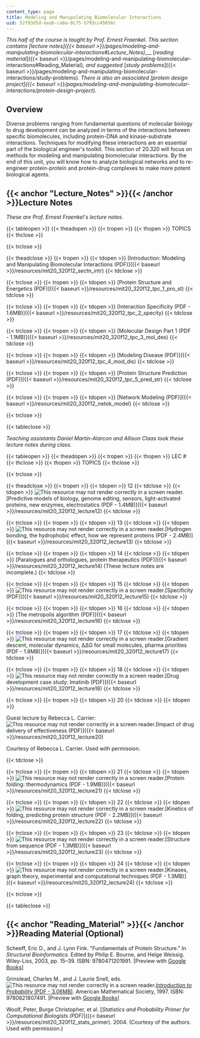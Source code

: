 ```yaml
---
content_type: page
title: Modeling and Manipulating Biomolecular Interactions
uid: 52f93d5d-eeab-ca0a-0c75-5793cc45656c
---
```


_This half of the course is taught by Prof. Ernest Fraenkel. This section contains_ _[_lecture notes_]({{< baseurl >}}/pages/modeling-and-manipulating-biomolecular-interactions#Lecture_Notes)_,__ [_reading material_]({{< baseurl >}}/pages/modeling-and-manipulating-biomolecular-interactions#Reading_Material)_,_ _and suggested_ [_study problems_]({{< baseurl >}}/pages/modeling-and-manipulating-biomolecular-interactions/study-problems)_._ _There is also an associated [protein design project]({{< baseurl >}}/pages/modeling-and-manipulating-biomolecular-interactions/protein-design-project)._

Overview
--------

Diverse problems ranging from fundamental questions of molecular biology to drug development can be analyzed in terms of the interactions between specific biomolecules, including protein-DNA and kinase-substrate interactions. Techniques for modifying these interactions are an essential part of the biological engineer's toolkit. This section of 20.320 will focus on methods for modeling and manipulating biomolecular interactions. By the end of this unit, you will know how to analyze biological networks and to re-engineer protein-protein and protein-drug complexes to make more potent biological agents.

{{< anchor "Lecture_Notes" >}}{{< /anchor >}}Lecture Notes
----------------------------------------------------------

_These are Prof. Ernest Fraenkel's lecture notes._

{{< tableopen >}}
{{< theadopen >}}
{{< tropen >}}
{{< thopen >}}
TOPICS
{{< thclose >}}

{{< trclose >}}

{{< theadclose >}}
{{< tropen >}}
{{< tdopen >}}
[Introduction: Modeling and Manipulating Biomolecular Interactions (PDF)]({{< baseurl >}}/resources/mit20_320f12_sectn_intr)
{{< tdclose >}}

{{< trclose >}}
{{< tropen >}}
{{< tdopen >}}
[Protein Structure and Energetics (PDF)]({{< baseurl >}}/resources/mit20_320f12_tpc_1_pro_st)
{{< tdclose >}}

{{< trclose >}}
{{< tropen >}}
{{< tdopen >}}
[Interaction Specificity (PDF - 1.6MB)]({{< baseurl >}}/resources/mit20_320f12_tpc_2_specity)
{{< tdclose >}}

{{< trclose >}}
{{< tropen >}}
{{< tdopen >}}
[Molecular Design Part 1 (PDF - 1.1MB)]({{< baseurl >}}/resources/mit20_320f12_tpc_3_mol_des)
{{< tdclose >}}

{{< trclose >}}
{{< tropen >}}
{{< tdopen >}}
[Modeling Disease (PDF)]({{< baseurl >}}/resources/mit20_320f12_tpc_4_mod_dis)
{{< tdclose >}}

{{< trclose >}}
{{< tropen >}}
{{< tdopen >}}
[Protein Structure Prediction (PDF)]({{< baseurl >}}/resources/mit20_320f12_tpc_5_pred_str)
{{< tdclose >}}

{{< trclose >}}
{{< tropen >}}
{{< tdopen >}}
[Network Modeling (PDF)]({{< baseurl >}}/resources/mit20_320f12_netok_model)
{{< tdclose >}}

{{< trclose >}}

{{< tableclose >}}

_Teaching assistants Daniel Martin-Alarcon and Allison Claas took these lecture notes during class._

{{< tableopen >}}
{{< theadopen >}}
{{< tropen >}}
{{< thopen >}}
LEC #
{{< thclose >}}
{{< thopen >}}
TOPICS
{{< thclose >}}

{{< trclose >}}

{{< theadclose >}}
{{< tropen >}}
{{< tdopen >}}
12
{{< tdclose >}}
{{< tdopen >}}
![This resource may not render correctly in a screen reader.](/images/inacessible.gif)[Predictive models of biology, genome editing, sensors, light-activated proteins, new enzymes, electrostatics (PDF - 1.4MB)]({{< baseurl >}}/resources/mit20_320f12_lecture12)
{{< tdclose >}}

{{< trclose >}}
{{< tropen >}}
{{< tdopen >}}
13
{{< tdclose >}}
{{< tdopen >}}
![This resource may not render correctly in a screen reader.](/images/inacessible.gif)[Hydrogen bonding, the hydrophobic effect, how we represent proteins (PDF - 2.4MB)]({{< baseurl >}}/resources/mit20_320f12_lecture13)
{{< tdclose >}}

{{< trclose >}}
{{< tropen >}}
{{< tdopen >}}
14
{{< tdclose >}}
{{< tdopen >}}
[Paralogues and orthologues, protein therapeutics (PDF)]({{< baseurl >}}/resources/mit20_320f12_lecture14) (These lecture notes are incomplete.)
{{< tdclose >}}

{{< trclose >}}
{{< tropen >}}
{{< tdopen >}}
15
{{< tdclose >}}
{{< tdopen >}}
![This resource may not render correctly in a screen reader.](/images/inacessible.gif)[Specificity (PDF)]({{< baseurl >}}/resources/mit20_320f12_lecture15)
{{< tdclose >}}

{{< trclose >}}
{{< tropen >}}
{{< tdopen >}}
16
{{< tdclose >}}
{{< tdopen >}}
[The metropolis algorithm (PDF)]({{< baseurl >}}/resources/mit20_320f12_lecture16)
{{< tdclose >}}

{{< trclose >}}
{{< tropen >}}
{{< tdopen >}}
17
{{< tdclose >}}
{{< tdopen >}}
![This resource may not render correctly in a screen reader.](/images/inacessible.gif)[Gradient descent, molecular dynamics, ΔΔG for small molecules, pharma priorities (PDF - 1.8MB)]({{< baseurl >}}/resources/mit20_320f12_lecture17)
{{< tdclose >}}

{{< trclose >}}
{{< tropen >}}
{{< tdopen >}}
18
{{< tdclose >}}
{{< tdopen >}}
![This resource may not render correctly in a screen reader.](/images/inacessible.gif)[Drug development case study: Imatinib (PDF)]({{< baseurl >}}/resources/mit20_320f12_lecture18)
{{< tdclose >}}

{{< trclose >}}
{{< tropen >}}
{{< tdopen >}}
20
{{< tdclose >}}
{{< tdopen >}}


Guest lecture by Rebecca L. Carrier: ![This resource may not render correctly in a screen reader.](/images/inacessible.gif)[Impact of drug delivery of effectiveness (PDF)]({{< baseurl >}}/resources/mit20_320f12_lecture20)

Courtesy of Rebecca L. Carrier. Used with permission.


{{< tdclose >}}

{{< trclose >}}
{{< tropen >}}
{{< tdopen >}}
21
{{< tdclose >}}
{{< tdopen >}}
![This resource may not render correctly in a screen reader.](/images/inacessible.gif)[Protein folding: thermodynamics (PDF - 1.9MB)]({{< baseurl >}}/resources/mit20_320f12_lecture21)
{{< tdclose >}}

{{< trclose >}}
{{< tropen >}}
{{< tdopen >}}
22
{{< tdclose >}}
{{< tdopen >}}
![This resource may not render correctly in a screen reader.](/images/inacessible.gif)[Kinetics of folding, predicting protein structure (PDF - 2.2MB)]({{< baseurl >}}/resources/mit20_320f12_lecture22)
{{< tdclose >}}

{{< trclose >}}
{{< tropen >}}
{{< tdopen >}}
23
{{< tdclose >}}
{{< tdopen >}}
![This resource may not render correctly in a screen reader.](/images/inacessible.gif)[Structure from sequence (PDF - 1.3MB)]({{< baseurl >}}/resources/mit20_320f12_lecture23)
{{< tdclose >}}

{{< trclose >}}
{{< tropen >}}
{{< tdopen >}}
24
{{< tdclose >}}
{{< tdopen >}}
![This resource may not render correctly in a screen reader.](/images/inacessible.gif)[Kinases, graph theory, experimental and computational techniques (PDF - 1.3MB)]({{< baseurl >}}/resources/mit20_320f12_lecture24)
{{< tdclose >}}

{{< trclose >}}

{{< tableclose >}}

{{< anchor "Reading_Material" >}}{{< /anchor >}}Reading Material (Optional)
---------------------------------------------------------------------------

Scheeff, Eric D., and J. Lynn Fink. "Fundamentals of Protein Structure." In _Structural Bioinformatics_. Edited by Philip E. Bourne, and Helge Weissig. Wiley-Liss, 2003, pp. 15–39. ISBN: 9780471201991. \[Preview with [Google Books](http://books.google.com/books?id=4H_ai7ivRIcC&pg=PA15#v=onepage)\]

Grinstead, Charles M., and J. Laurie Snell, eds. ![This resource may not render correctly in a screen reader.](/images/inacessible.gif)[_Introduction to Probability_ (PDF - 3.06MB)](http://www.dartmouth.edu/~chance/teaching_aids/books_articles/probability_book/amsbook.mac.pdf). American Mathematical Society, 1997. ISBN: 9780821807491. \[Preview with [Google Books](http://books.google.com/books?id=14oq4uWGCkwC&pg=PAfrontcover)\]

Woolf, Peter, Burge Christopher, et al. [_Statistics and Probability Primer for Computational Biologists (PDF)_]({{< baseurl >}}/resources/mit20_320f12_stats_primer). 2004. (Courtesy of the authors. Used with permission.)